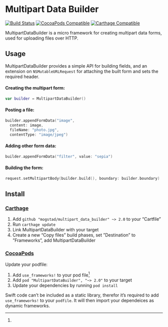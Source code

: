 # Multipart Data Builder

[![Build Status](https://img.shields.io/circleci/project/mogstad/multipart_data_builder.svg?style=flat-square)](https://circleci.com/gh/mogstad/multipart_data_builder)
[![CocoaPods Compatible](https://img.shields.io/cocoapods/v/MultipartDataBuilder.svg?style=flat-square)](https://cocoapods.org/pods/MultipartDataBuilder)
[![Carthage Compatible](https://img.shields.io/badge/Carthage-compatible-4BC51D.svg?style=flat-square)](https://github.com/Carthage/Carthage)

MultipartDataBuilder is a micro framework for creating multipart data forms, used for uploading files over HTTP.

## Usage

MultipartDataBuilder provides a simple API for building fields, and an extension on `NSMutableURLRequest` for attaching the built form and sets the required header.

#### Creating the multipart form:

```swift
var builder = MultipartDataBuilder()
```
#### Posting a file:

```swift
builder.appendFormData("image",
  content: image,
  fileName: "photo.jpg",
  contentType: "image/jpeg")
```

#### Adding other form data:

```swift
builder.appendFormData("filter", value: "sepia")
```

#### Building the form:

```swift
request.setMultipartBody(builder.build(), boundary: builder.boundary)
```

## Install

### [Carthage](https://github.com/carthage/carthage)

1. Add `github "mogstad/multipart_data_builder" ~> 2.0` to your “Cartfile”
2. Run `carthage update`
3. Link MultipartDataBuilder with your target
4. Create a new “Copy files” build phases, set ”Destination” to ”Frameworks”, add MultipartDataBuilder

### [CocoaPods](https://cocoapods.org)

Update your podfile:

1. Add `use_frameworks!` to your pod file[^1]
2. Add `pod "MultipartDataBuilder", "~> 2.0"` to your target
3. Update your dependencies by running `pod install`

[^1]:
Swift code can’t be included as a static library, therefor it’s required to add `use_frameworks!` to your `podfile`. It will then import your dependeices as dynamic frameworks.
